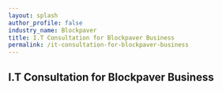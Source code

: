 ```yaml
---
layout: splash 
author_profile: false 
industry_name: Blockpaver
title: I.T Consultation for Blockpaver Business
permalink: /it-consultation-for-blockpaver-business
---
```


## I.T Consultation for Blockpaver Business
